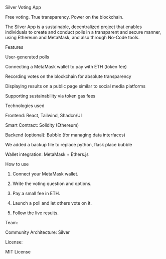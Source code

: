 Silver Voting App

Free voting. True transparency. Power on the blockchain.

The Silver App is a sustainable, decentralized project that enables individuals to create and conduct polls in a transparent and secure manner, using Ethereum and MetaMask, and also through No-Code tools.

Features

User-generated polls

Connecting a MetaMask wallet to pay with ETH (token fee)

Recording votes on the blockchain for absolute transparency

Displaying results on a public page similar to social media platforms

Supporting sustainability via token gas fees

Technologies used

Frontend: React, Tailwind, Shadcn/UI

Smart Contract: Solidity (Ethereum)

Backend (optional): Bubble (for managing data interfaces)

We added a backup file to replace python, flask place bubble

Wallet integration: MetaMask + Ethers.js

How to use

1. Connect your MetaMask wallet.

2. Write the voting question and options.

 3. Pay a small fee in ETH.

4. Launch a poll and let others vote on it.

5. Follow the live results.

Team:

Community Architecture: Silver

License:

MIT License
